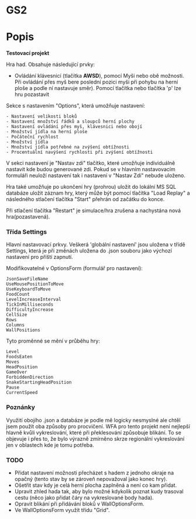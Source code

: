 # GS2 

# Popis

**Testovací projekt**

Hra had. Obsahuje následující prvky:
- Ovládání klávesnicí (tlačítka **AWSD**), pomocí Myši nebo obě možnosti.
Při ovládání přes myš bere poslední pozici myši při pohybu na herní ploše a podle ní nastavuje směr).
Pomocí tlačítka nebo tlačítka 'p' lze hru pozastavit


Sekce s nastavením "Options", která umožňuje nastavení:

    - Nastavení velikosti bloků
    - Nastavení množství řádků a sloupců herní plochy
    - Nastavení ovládání přes myš, klávesnici nebo obojí
    - Množství jídla na herní ploše
    - Počáteční rychlost
    - Množství jídla
    - Množství jídla potřebné na zvýšení obtížnosti
    - Procentuální navýšení rychlosti při zvýšení obtížnosti

V sekci nastavení je "Nastav zdi" tlačítko, které umožňuje individuálně nastavit kde budou generované zdi. Pokud se v hlavním nastavovacím formuláři neuloží nastavení tak i nastavení v "Nastav Zdi" nebude uloženo.


Hra také umožňuje po ukončení hry (prohrou) uložit do lokální MS SQL databáze uložit záznam hry, který může být pomocí tlačítka "Load Replay" a následného stlačení tlačítka "Start" přehrán od začátku do konce.

Při stlačení tlačítka "Restart" je simulace/hra zrušena a nachystána nová hra(pozastavená).

### Třída Settings

Hlavní nastavovací prkvy.
Veškerá 'globální nastavení' jsou uložena v třídě Settings, která je při změnách uložena do .json souboru jako výchozí nastavení pro příští zapnutí.

Modifikovatelné v OptionsForm (formulář pro nastavení):
```
JsonSaveFileName
UseMousePositionToMove 
UseKeyboardToMove 
FoodCount 
LevelIncreaseInterval
TickInMilliseconds
DifficultyIncrease
CellSize
Rows
Columns
WallPositions
```
Tyto proměnné se mění v průběhu hry:
```
Level
FoodsEaten
Moves
HeadPosition
GameOver
ForbiddenDirection
SnakeStartingHeadPosition
Pause
CurrentSpeed
```

### Poznánky

Využití obojího .json a databáze je podle mě logicky nesmyslné ale chtěl jsem použít oba způsoby pro procvičení.
WFA pro tento projekt není nejlepší hlavně kvůli vykreslování, které při překlesování způsobuje blikání. To se objevuje i přes to, že bylo výrazně zmírněno skrze regionální vykreslování jen v oblastech kde je tomu potřeba.

### TODO

- Přidat nastavení možnosti přecházet s hadem z jednoho okraje na opačný (tento stav by se zároveň nepovažoval jako konec hry).
- Ošetřit stav kdy je celá herní plocha zaplněná a není co kam přidat.
- Upravit zhled hada tak, aby bylo možné kdykolik poznat kudy trasoval cestu (něco jako přidat čáry na vykreslované body hada).
- Opravit blikání při přidávání bloků v WallOptionsForm.
- Ve WallOptionsForm využít třídu "Grid".
